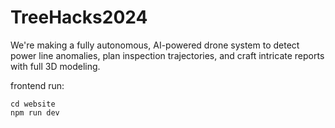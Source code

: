 # TreeHacks2024

We're making a fully autonomous, AI-powered drone system to detect power line anomalies, plan inspection trajectories, and craft intricate reports with full 3D modeling.

frontend run:

```
cd website
npm run dev
```
